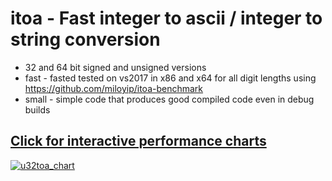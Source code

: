 # itoa - Fast integer to ascii / integer to string conversion
- 32 and 64 bit signed and unsigned versions
- fast - fasted tested on vs2017 in x86 and x64 for all digit lengths using https://github.com/miloyip/itoa-benchmark
- small - simple code that produces good compiled code even in debug builds

## **[Click for interactive performance charts](https://jeaiii.github.io/itoa/)**

[![u32toa_chart](https://github.com/jeaiii/itoa/blob/master/chart.png)](https://jeaiii.github.io/itoa/)
